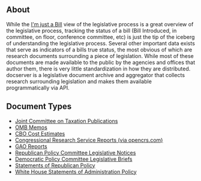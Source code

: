 About
-----
While the <a href="http://www.youtube.com/watch?v=mEJL2Uuv-oQ">I'm just a Bill</a> view of the legislative process is a great overview  of the legislative process, tracking the status of a bill (Bill Introduced, in committee, on floor, conference committee, etc) is just the tip of the iceberg of understanding the legislative process. Several other important data exists that serve as indicators of a bills true status, the most obvious of which are research documents surrounding a piece of legislation.  While most of these documents are made available to the public by the agencies and offices that author them, there is very little standardization in how they are distributed.  docserver is a legislative document archive and aggregator that collects research surrounding legislation and makes them available programmatically via API.   

Document Types
--------------
*   <a href="http://jct.gov/">Joint Committee on Taxation Publications</a>
*   <a href="http://www.whitehouse.gov/omb/memoranda_default/">OMB Memos</a>
*   <a href="http://www.cbo.gov/search/ce_sitesearch.cfm">CBO Cost Estimates</a>
*   <a href="http://opencrs.com">Congressional Research Service Reports (via opencrs.com)</a>
*   <a href="http://gao.gov">GAO Reports</a>
*   <a href="http://rpc.senate.gov/public/index.cfm?FuseAction=Documents.Notices">Republican Policy Committee Legislative Notices</a>
*   <a href="http://dpc.senate.gov/dpcreports.cfm">Democratic Policy Committee Legislative Briefs</a>
*   <a href="http://repcloakroom.house.gov/news/DocumentQuery.aspx?DocumentTypeID=1501">Statements of Republican Policy</a>
*   <a href="http://www.whitehouse.gov/omb/legislative_sap_default/">White House Statements of Administration Policy</a>
